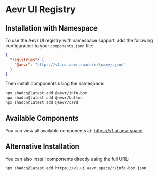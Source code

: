 # Aevr UI Registry

## Installation with Namespace

To use the Aevr UI registry with namespace support, add the following configuration to your `components.json` file:

```json
{
  "registries": {
    "@aevr": "https://v1.ui.aevr.space/r/{name}.json"
  }
}
```

Then install components using the namespace:

```bash
npx shadcn@latest add @aevr/info-box
npx shadcn@latest add @aevr/button
npx shadcn@latest add @aevr/card
```

## Available Components

You can view all available components at: <https://v1.ui.aevr.space>

## Alternative Installation

You can also install components directly using the full URL:

```bash
npx shadcn@latest add https://v1.ui.aevr.space/r/info-box.json
```
